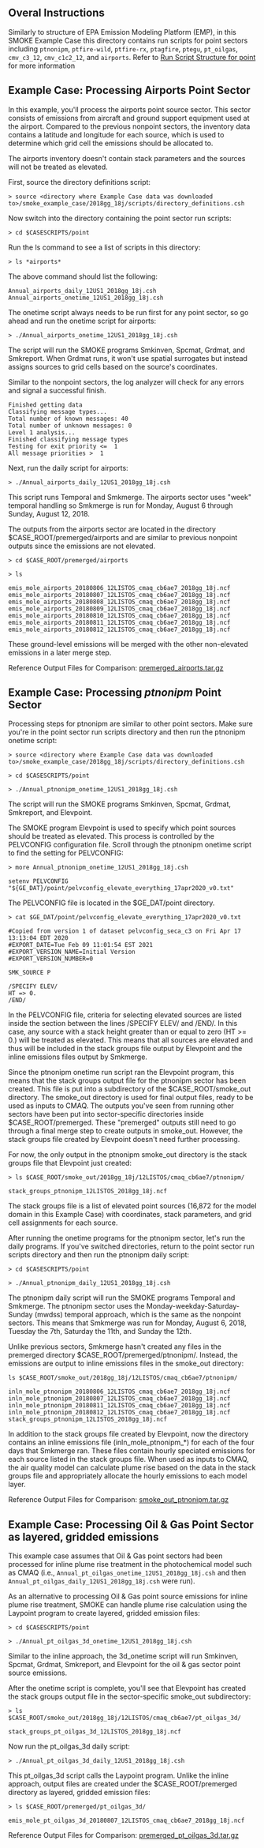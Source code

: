 ## Overal Instructions

Similarly to structure of EPA Emission Modeling Platform (EMP), in this SMOKE Example Case this directory contains run scripts 
for point sectors including `ptnonipm`, `ptfire-wild`, `ptfire-rx`, `ptagfire`, `ptegu`, `pt_oilgas`, `cmv_c3_12`, `cmv_c1c2_12`, and `airports`. 
Refer to [Run Script Structure for point](https://github.com/CEMPD/SMOKE/wiki/A.-Overall-Instructions-on-Running-SMOKE-using-EPA's-Emissions-Modeling-Platforms#casescriptspoint) for more information



## Example Case: Processing Airports Point Sector

In this example, you'll process the airports point source sector. This sector consists of emissions from aircraft and ground support equipment used at the airport. Compared to the previous nonpoint sectors, the inventory data contains a latitude and longitude for each source, which is used to determine which grid cell the emissions should be allocated to.

The airports inventory doesn't contain stack parameters and the sources will not be treated as elevated.

First, source the directory definitions script:


```
> source <directory where Example Case data was downloaded to>/smoke_example_case/2018gg_18j/scripts/directory_definitions.csh
```

Now switch into the directory containing the point sector run scripts:

```
> cd $CASESCRIPTS/point
```

Run the ls command to see a list of scripts in this directory:

```
> ls *airports*
```

The above command should list the following:

```
Annual_airports_daily_12US1_2018gg_18j.csh
Annual_airports_onetime_12US1_2018gg_18j.csh
```

The onetime script always needs to be run first for any point sector, so go ahead and run the onetime script for airports:

```
> ./Annual_airports_onetime_12US1_2018gg_18j.csh
```

The script will run the SMOKE programs Smkinven, Spcmat, Grdmat, and Smkreport. When Grdmat runs, it won't use spatial surrogates but instead assigns sources to grid cells based on the source's coordinates.

Similar to the nonpoint sectors, the log analyzer will check for any errors and signal a successful finish.

```
Finished getting data
Classifying message types...
Total number of known messages: 40
Total number of unknown messages: 0
Level 1 analysis...
Finished classifying message types
Testing for exit priority <=  1
All message priorities >  1
```

Next, run the daily script for airports:

```
> ./Annual_airports_daily_12US1_2018gg_18j.csh
```

This script runs Temporal and Smkmerge. The airports sector uses "week" temporal handling so Smkmerge is run for Monday, August 6 through Sunday, August 12, 2018.

The outputs from the airports sector are located in the directory $CASE_ROOT/premerged/airports and are similar to previous nonpoint outputs since the emissions are not elevated.

```
> cd $CASE_ROOT/premerged/airports
```

```
> ls
```

```
emis_mole_airports_20180806_12LISTOS_cmaq_cb6ae7_2018gg_18j.ncf
emis_mole_airports_20180807_12LISTOS_cmaq_cb6ae7_2018gg_18j.ncf
emis_mole_airports_20180808_12LISTOS_cmaq_cb6ae7_2018gg_18j.ncf
emis_mole_airports_20180809_12LISTOS_cmaq_cb6ae7_2018gg_18j.ncf
emis_mole_airports_20180810_12LISTOS_cmaq_cb6ae7_2018gg_18j.ncf
emis_mole_airports_20180811_12LISTOS_cmaq_cb6ae7_2018gg_18j.ncf
emis_mole_airports_20180812_12LISTOS_cmaq_cb6ae7_2018gg_18j.ncf
```

These ground-level emissions will be merged with the other non-elevated emissions in a later merge step.

Reference Output Files for Comparison: [premerged_airports.tar.gz](https://drive.google.com/file/d/1519Ka4yCKmBNdglopLUfGW6EkDhAV2Q9/view?usp=share_link)

## Example Case: Processing *ptnonipm* Point Sector

Processing steps for ptnonipm are similar to other point sectors. Make sure you're in the point sector run scripts directory and then run the ptnonipm onetime script:

```
> source <directory where Example Case data was downloaded to>/smoke_example_case/2018gg_18j/scripts/directory_definitions.csh
```

```
> cd $CASESCRIPTS/point
```

```
> ./Annual_ptnonipm_onetime_12US1_2018gg_18j.csh
```

The script will run the SMOKE programs Smkinven, Spcmat, Grdmat, Smkreport, and Elevpoint.

The SMOKE program Elevpoint is used to specify which point sources should be treated as elevated. This process is controlled by the PELVCONFIG configuration file. Scroll through the ptnonipm onetime script to find the setting for PELVCONFIG:

```
> more Annual_ptnonipm_onetime_12US1_2018gg_18j.csh
```

```
setenv PELVCONFIG "${GE_DAT}/point/pelvconfig_elevate_everything_17apr2020_v0.txt"
```

The PELVCONFIG file is located in the $GE_DAT/point directory.

```
> cat $GE_DAT/point/pelvconfig_elevate_everything_17apr2020_v0.txt
```

```
#Copied from version 1 of dataset pelvconfig_seca_c3 on Fri Apr 17 13:13:04 EDT 2020
#EXPORT_DATE=Tue Feb 09 11:01:54 EST 2021
#EXPORT_VERSION_NAME=Initial Version
#EXPORT_VERSION_NUMBER=0

SMK_SOURCE P

/SPECIFY ELEV/
HT => 0.
/END/
```

In the PELVCONFIG file, criteria for selecting elevated sources are listed inside the section between the lines /SPECIFY ELEV/ and /END/. In this case, any source with a stack height greater than or equal to zero (HT >= 0.) will be treated as elevated. This means that all sources are elevated and thus will be included in the stack groups file output by Elevpoint and the inline emissions files output by Smkmerge.

Since the ptnonipm onetime run script ran the Elevpoint program, this means that the stack groups output file for the ptnonipm sector has been created. This file is put into a subdirectory of the $CASE_ROOT/smoke_out directory. The smoke_out directory is used for final output files, ready to be used as inputs to CMAQ. The outputs you've seen from running other sectors have been put into sector-specific directories inside $CASE_ROOT/premerged. These "premerged" outputs still need to go through a final merge step to create outputs in smoke_out. However, the stack groups file created by Elevpoint doesn't need further processing.

For now, the only output in the ptnonipm smoke_out directory is the stack groups file that Elevpoint just created:

```
> ls $CASE_ROOT/smoke_out/2018gg_18j/12LISTOS/cmaq_cb6ae7/ptnonipm/
```

```
stack_groups_ptnonipm_12LISTOS_2018gg_18j.ncf
```

The stack groups file is a list of elevated point sources (16,872 for the model domain in this Example Case) with coordinates, stack parameters, and grid cell assignments for each source.

After running the onetime programs for the ptnonipm sector, let's run the daily programs. If you've switched directories, return to the point sector run scripts directory and then run the ptnonipm daily script:

```
> cd $CASESCRIPTS/point
```

```
> ./Annual_ptnonipm_daily_12US1_2018gg_18j.csh
```

The ptnonipm daily script will run the SMOKE programs Temporal and Smkmerge. The ptnonipm sector uses the Monday-weekday-Saturday-Sunday (mwdss) temporal approach, which is the same as the nonpoint sectors. This means that Smkmerge was run for Monday, August 6, 2018, Tuesday the 7th, Saturday the 11th, and Sunday the 12th.

Unlike previous sectors, Smkmerge hasn't created any files in the premerged directory $CASE_ROOT/premerged/ptnonipm/. Instead, the emissions are output to inline emissions files in the smoke_out directory: 

```
ls $CASE_ROOT/smoke_out/2018gg_18j/12LISTOS/cmaq_cb6ae7/ptnonipm/
```

```
inln_mole_ptnonipm_20180806_12LISTOS_cmaq_cb6ae7_2018gg_18j.ncf
inln_mole_ptnonipm_20180807_12LISTOS_cmaq_cb6ae7_2018gg_18j.ncf
inln_mole_ptnonipm_20180811_12LISTOS_cmaq_cb6ae7_2018gg_18j.ncf
inln_mole_ptnonipm_20180812_12LISTOS_cmaq_cb6ae7_2018gg_18j.ncf
stack_groups_ptnonipm_12LISTOS_2018gg_18j.ncf
```

In addition to the stack groups file created by Elevpoint, now the directory contains an inline emissions file (inln_mole_ptnonipm_*) for each of the four days that Smkmerge ran. These files contain hourly speciated emissions for each source listed in the stack groups file. When used as inputs to CMAQ, the air quality model can calculate plume rise based on the data in the stack groups file and appropriately allocate the hourly emissions to each model layer.

Reference Output Files for Comparison: [smoke_out_ptnonipm.tar.gz](https://drive.google.com/file/d/1t6-FIc_cKmj09YN1qF0mTkYmxuZz9_34/view?usp=share_link)

## Example Case: Processing Oil & Gas Point Sector as layered, gridded emissions
This example case assumes that Oil & Gas point sectors had been processed for inline plume rise treatment in the photochemical model such as CMAQ (i.e., `Annual_pt_oilgas_onetime_12US1_2018gg_18j.csh` and then `Annual_pt_oilgas_daily_12US1_2018gg_18j.csh` were run).

As an alternative to processing Oil & Gas point source emissions for inline plume rise treatment, SMOKE can handle plume rise calculation using the Laypoint program to create layered, gridded emission files:

```
> cd $CASESCRIPTS/point
```

```
> ./Annual_pt_oilgas_3d_onetime_12US1_2018gg_18j.csh
```

Similar to the inline approach, the 3d_onetime script will run Smkinven, Spcmat, Grdmat, Smkreport, and Elevpoint for the oil & gas sector point source emissions.

After the onetime script is complete, you'll see that Elevpoint has created the stack groups output file in the sector-specific smoke_out subdirectory:

```
> ls $CASE_ROOT/smoke_out/2018gg_18j/12LISTOS/cmaq_cb6ae7/pt_oilgas_3d/
```

```
stack_groups_pt_oilgas_3d_12LISTOS_2018gg_18j.ncf
```

Now run the pt_oilgas_3d daily script:

```
> ./Annual_pt_oilgas_3d_daily_12US1_2018gg_18j.csh
```

This pt_oilgas_3d script calls the Laypoint program. Unlike the inline approach, output files are created under the $CASE_ROOT/premerged directory as layered, gridded emission files:

```
> ls $CASE_ROOT/premerged/pt_oilgas_3d/
```

```
emis_mole_pt_oilgas_3d_20180807_12LISTOS_cmaq_cb6ae7_2018gg_18j.ncf
```

Reference Output Files for Comparison: [premerged_pt_oilgas_3d.tar.gz](https://drive.google.com/file/d/1wpv4UIB-6AxP_EG6Toc-Vf-IM6N_JA-Q/view?usp=share_link)
